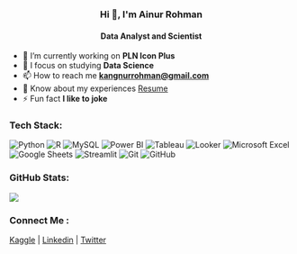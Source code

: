 <h3 align="center">Hi 👋, I'm Ainur Rohman</h3>
<h4 align="center">Data Analyst and Scientist</h4>

- 🔭 I’m currently working on **PLN Icon Plus**
- 🌱 I focus on studying **Data Science**
- 📫 How to reach me **kangnurrohman@gmail.com**
- 📄 Know about my experiences [Resume](https://kangnurrohman.github.io/portfolio/)
- ⚡ Fun fact **I like to joke**



### Tech Stack:
![Python](https://a11ybadges.com/badge?logo=python) ![R](https://a11ybadges.com/badge?logo=r) ![MySQL](https://a11ybadges.com/badge?logo=mysql) ![Power BI](https://a11ybadges.com/badge?logo=powerbi) ![Tableau](https://a11ybadges.com/badge?logo=tableau) ![Looker](https://a11ybadges.com/badge?logo=looker) ![Microsoft Excel](https://a11ybadges.com/badge?logo=microsoftexcel) ![Google Sheets](https://a11ybadges.com/badge?logo=googlesheets) ![Streamlit](https://a11ybadges.com/badge?logo=streamlit) ![Git](https://a11ybadges.com/badge?logo=git) ![GitHub](https://a11ybadges.com/badge?logo=github)

### GitHub Stats:
![](https://github-readme-stats.vercel.app/api/top-langs/?username=kangnurrohman&theme=dark&hide_border=false&include_all_commits=false&count_private=false&layout=compact)

### Connect Me :
[Kaggle](https://www.kaggle.com/ainurrohmanbwx/) | [Linkedin](https://id.linkedin.com/in/kangnurrohman) | [Twitter](https://twitter.com/kangnurrohman)
